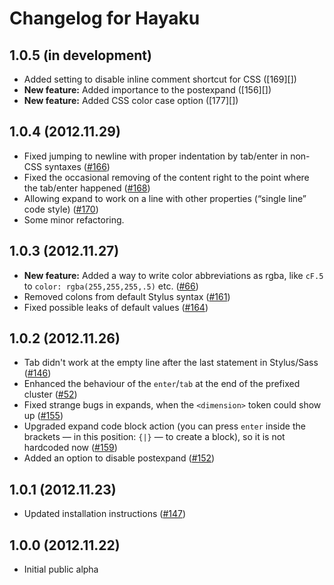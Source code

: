 # Changelog for Hayaku

## 1.0.5 (in development)

- Added setting to disable inline comment shortcut for CSS ([169][])
- **New feature:** Added importance to the postexpand ([156][])
- **New feature:** Added CSS color case option ([177][])

[#169]: https://github.com/hayaku/hayaku/issues/169
[#156]: https://github.com/hayaku/hayaku/issues/156
[#177]: https://github.com/hayaku/hayaku/issues/177

## 1.0.4 (2012.11.29)

- Fixed jumping to newline with proper indentation by tab/enter in  non-CSS syntaxes ([#166][])
- Fixed the occasional removing of the content right to the point where the tab/enter happened ([#168][])
- Allowing expand to work on a line with other properties (“single line” code style) ([#170][])
- Some minor refactoring.

[#166]: https://github.com/hayaku/hayaku/issues/166
[#168]: https://github.com/hayaku/hayaku/issues/168
[#170]: https://github.com/hayaku/hayaku/issues/170

## 1.0.3 (2012.11.27)

- **New feature:** Added a way to write color abbreviations as rgba, like `cF.5` to `color: rgba(255,255,255,.5)` etc. ([#66][])
- Removed colons from default Stylus syntax ([#161][])
- Fixed possible leaks of default values ([#164][])

[#66]:  https://github.com/hayaku/hayaku/issues/66
[#161]: https://github.com/hayaku/hayaku/issues/161
[#164]: https://github.com/hayaku/hayaku/issues/164

## 1.0.2 (2012.11.26)

- Tab didn't work at the empty line after the last statement in Stylus/Sass ([#146][])
- Enhanced the behaviour of the `enter`/`tab` at the end of the prefixed cluster ([#52][])
- Fixed strange bugs in expands, when the `<dimension>` token could show up ([#155][])
- Upgraded expand code block action (you can press `enter` inside the brackets — in this position: `{|}` — to create a block), so it is not hardcoded now ([#159][])
- Added an option to disable postexpand ([#152][])

[#146]: https://github.com/hayaku/hayaku/issues/146
[#52]:  https://github.com/hayaku/hayaku/issues/52
[#155]: https://github.com/hayaku/hayaku/issues/155
[#159]: https://github.com/hayaku/hayaku/issues/159
[#152]: https://github.com/hayaku/hayaku/issues/152

## 1.0.1 (2012.11.23)

- Updated installation instructions ([#147][])

[#147]: https://github.com/hayaku/hayaku/issues/147

## 1.0.0 (2012.11.22)

- Initial public alpha